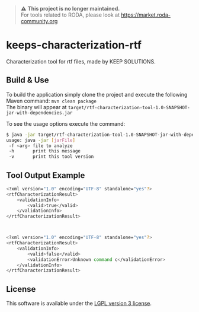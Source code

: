 > :warning: **This project is no longer maintained.**  
> For tools related to RODA, please look at https://market.roda-community.org

keeps-characterization-rtf
==========================

Characterization tool for rtf files, made by KEEP SOLUTIONS.


## Build & Use

To build the application simply clone the project and execute the following Maven command: `mvn clean package`  
The binary will appear at `target/rtf-characterization-tool-1.0-SNAPSHOT-jar-with-dependencies.jar`

To see the usage options execute the command:

```bash
$ java -jar target/rtf-characterization-tool-1.0-SNAPSHOT-jar-with-dependencies.jar -h
usage: java -jar [jarFile]
 -f <arg> file to analyze
 -h       print this message
 -v       print this tool version
```

## Tool Output Example
```bash
<?xml version="1.0" encoding="UTF-8" standalone="yes"?>
<rtfCharacterizationResult>
    <validationInfo>
        <valid>true</valid>
    </validationInfo>
</rtfCharacterizationResult>



<?xml version="1.0" encoding="UTF-8" standalone="yes"?>
<rtfCharacterizationResult>
    <validationInfo>
        <valid>false</valid>
        <validationError>Unknown command c</validationError>
    </validationInfo>
</rtfCharacterizationResult>
```

## License

This software is available under the [LGPL version 3 license](LICENSE).

